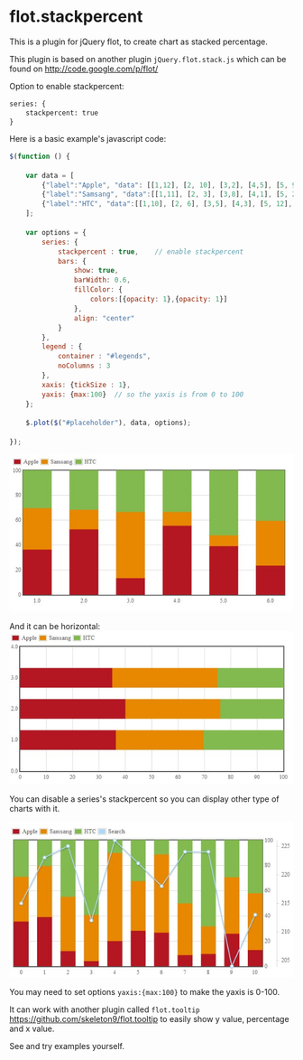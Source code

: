 flot.stackpercent
=================

This is a plugin for jQuery flot, to create chart as stacked percentage.

This plugin is based on another plugin `jQuery.flot.stack.js` which can be found on <http://code.google.com/p/flot/>

Option to enable stackpercent:

```
series: {
    stackpercent: true
}
```
Here is a basic example's javascript code:
```javascript
$(function () {

	var data = [
		{"label":"Apple", "data": [[1,12], [2, 10], [3,2], [4,5], [5, 9], [6,11]], "color":"#B41722"},
		{"label":"Samsang", "data":[[1,11], [2, 3], [3,8], [4,1], [5, 2], [6,17]], "color":"#E78800"},
		{"label":"HTC", "data":[[1,10], [2, 6], [3,5], [4,3], [5, 12], [6,19]], "color":"#83BA4F"}
	];
	
	var options = {
        series: {
			stackpercent : true,    // enable stackpercent
            bars: {
				show: true,
				barWidth: 0.6,
				fillColor: {
					colors:[{opacity: 1},{opacity: 1}]
				},
				align: "center"
			}
        },
		legend : {
			container : "#legends",
			noColumns : 3
		},
        xaxis: {tickSize : 1},
        yaxis: {max:100}  // so the yaxis is from 0 to 100
    };
	
	$.plot($("#placeholder"), data, options);

});
```

![example chart](examples/basic_example.jpg)

And it can be horizontal:
![horizontal example](examples/horizontal.jpg)

You can disable a series's stackpercent so you can display other type of charts with it.

![with_line example](examples/with_line.jpg)

You may need to set options `yaxis:{max:100}` to make the yaxis is 0-100.

It can work with another plugin called `flot.tooltip` <https://github.com/skeleton9/flot.tooltip> to easily show y value, percentage and x value.

See and try examples yourself.